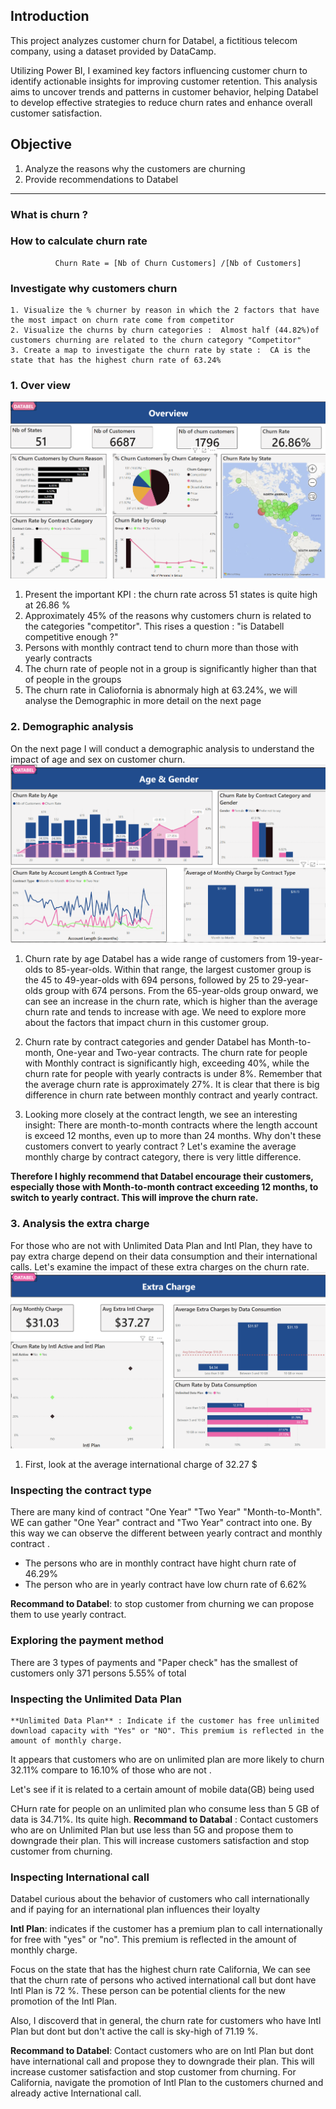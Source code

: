 ## Introduction 

This project analyzes customer churn for Databel, a fictitious telecom company, using a dataset provided by DataCamp. 

Utilizing Power BI, I examined key factors influencing customer churn to identify actionable insights for improving customer retention. 
This analysis aims to uncover trends and patterns in customer behavior, helping Databel to develop effective strategies to reduce churn rates and enhance overall customer satisfaction.

## Objective 
1. Analyze the reasons why the customers are churning
2. Provide recommendations to Databel 
____
### What is churn ?

### How to calculate churn rate 

              Churn Rate = [Nb of Churn Customers] /[Nb of Customers]

### Investigate why customers churn 
    1. Visualize the % churner by reason in which the 2 factors that have the most impact on churn rate come from competitor 
    2. Visualize the churns by churn categories :  Almost half (44.82%)of customers churning are related to the churn category "Competitor"
    3. Create a map to investigate the churn rate by state :  CA is the state that has the highest churn rate of 63.24% 

### 1. Over view 
![alt text](https://github.com/Tsubame88/DataAnalyst_PowerBI_CustomerChurn/blob/main/Screenshot_Overview.png)
1. Present the important KPI : the churn rate across 51 states is quite high at 26.86 %
2. Approximately 45% of the reasons why customers churn is related to the categories "competitor". This rises a question : "is Databell competitive enough ?"
3. Persons with monthly contract tend to churn more than those with yearly contracts
4. The churn rate of people not in a group is significantly higher than that of people in the groups
5. The churn rate in Caliofornia is abnormaly high at 63.24%, we will analyse the Demographic in more detail on the next page

### 2. Demographic analysis
On the next page I will conduct a demographic analysis to understand the impact of age and sex on customer churn.
![alt text](https://github.com/Tsubame88/DataAnalyst_PowerBI_CustomerChurn/blob/main/Screenshot_Demography.png)

1. Churn rate by age
   Databel has a wide range of customers from 19-year-olds to 85-year-olds. Within that range, the largest customer group is the 45 to 49-year-olds with 694 persons, followed by 25 to 29-year-olds group with 674 persons. 
From the 65-year-olds group onward, we can see an increase in the churn rate, which is higher than the average churn rate and tends to increase with age. 
We need to explore more about the factors that impact churn in this customer group.

2. Churn rate by contract categories and gender
Databel has Month-to-month, One-year and Two-year contracts. The churn rate for people with Monthly contract is significantly high, exceeding 40%, while the churn rate for people with yearly contracts is under 8%. Remember that the average churn rate is approximately 27%. It is clear that there is big difference in churn rate between monthly contract and yearly contract.

3. Looking more closely at the contract length, we see an interesting insight: There are month-to-month contracts where the length account is exceed 12 months, even up to more than 24 months. 
Why don't these customers convert to yearly contract ? Let's examine the average monthly charge by contract category, there is very little difference. 

**Therefore I highly recommend that Databel encourage their customers, especially those with Month-to-month contract exceeding 12 months, to switch to yearly contract. This will improve the churn rate.**

       
### 3. Analysis the extra charge 

For those who are not with Unlimited Data Plan and Intl Plan, they have to pay extra charge depend on their data consumption and their international calls. Let's examine the impact of these extra charges on the churn rate.
![alt text](https://github.com/Tsubame88/DataAnalyst_PowerBI_CustomerChurn/blob/main/Screenshot_Extracharge.png)

1. First, look at the average international charge of 32.27 $



### Inspecting the contract type 
There are many kind of contract "One Year" "Two Year" "Month-to-Month". WE can gather "One Year" contract and "Two Year" contract into one. By this way we can observe the different between yearly contract and monthly contract .
+ The persons who are in monthly contract have hight churn rate of 46.29%
+ The person who are in yearly contract have low churn rate of 6.62%

**Recommand to Databel**: to stop customer from churning we can propose them to use yearly contract.

### Exploring the payment method 
There are 3 types of payments and "Paper check" has the smallest of customers only 371 persons 5.55% of total 

### Inspecting the Unlimited Data Plan 

    **Unlimited Data Plan** : Indicate if the customer has free unlimited download capacity with "Yes" or "NO". This premium is reflected in the amount of monthly charge.

It appears that customers who are on unlimited plan are more likely to churn 32.11% compare to 16.10% of those who are not .

Let's see if it is related to a certain amount of mobile data(GB) being used 

CHurn rate for people on an unlimited plan who consume less than 5 GB of data is 34.71%.
Its quite high. 
**Recommand to Databal** : Contact customers who are on Unlimited Plan but use less than 5G and propose them to downgrade their plan. This will increase customers satisfaction and stop customer from churning.

### Inspecting International call 
Databel curious about the behavior of customers who call internationally and if paying for an international plan influences their loyalty 

**Intl Plan**: indicates if the customer has a premium plan to call internationally for free with "yes" or "no". This premium is reflected in the amount of monthly charge. 

Focus on the state that has the highest churn rate California, We can see that the churn rate of persons who actived international call but dont have Intl Plan is 72 %. These person can be potential clients for the new promotion of the Intl Plan. 

Also, I discoverd that in general, the churn rate for customers who have Intl Plan but dont but don't active the call is sky-high of 71.19 %.

**Recommand to Databel**: Contact customers who are on Intl Plan but dont have international call and propose they to downgrade their plan. This will increase customer satisfaction and stop customer from churning.
For California, navigate the promotion of Intl Plan to the customers churned and already active International call.




